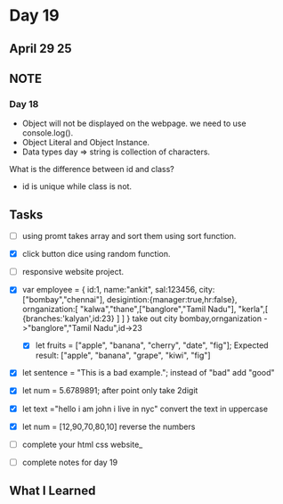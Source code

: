 # Day 19

## April 29 25

## NOTE

### Day 18

- Object will not be displayed on the webpage. we need to use console.log().
- Object Literal and Object Instance.
- Data types day => string is collection of characters.

What is the difference between id and class?

- id is unique while class is not.

## Tasks

- [ ] using promt takes array and sort them using sort function.
- [x] click button dice using random function.
- [ ] responsive website project.
- [x] var employee = {
      id:1,
      name:"ankit",
      sal:123456,
      city:["bombay","chennai"],
      desigintion:{manager:true,hr:false},
      ornganization:[
      "kalwa","thane",["banglore","Tamil Nadu"],
      "kerla",[
      {branches:'kalyan',id:23}
      ]
      ]
      }
      take out city bombay,ornganization ->"banglore","Tamil Nadu",id->23

  - [x] let fruits = ["apple", "banana", "cherry", "date", "fig"];
        Expected result: ["apple", "banana", "grape", "kiwi", "fig"]

- [x] let sentence = "This is a bad example.";
      instead of "bad" add "good"

- [x] let num = 5.6789891;
      after point only take 2digit

- [x] let text ="hello i am john i live in nyc"
      convert the text in uppercase

- [x] let num = [12,90,70,80,10]
      reverse the numbers

- [ ] complete your html css website\_

- [ ] complete notes for day 19

## What I Learned
